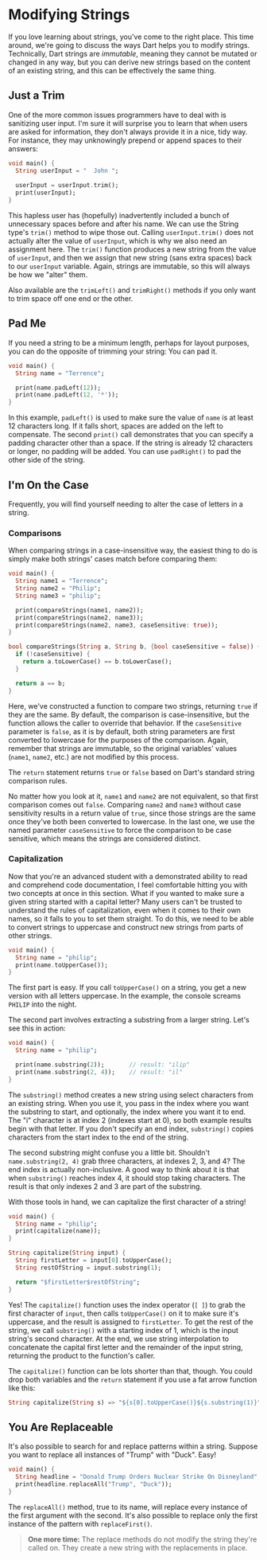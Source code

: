 # Modifying Strings

If you love learning about strings, you've come to the right place. This time around, we're going to discuss the ways Dart helps you to modify strings. Technically, Dart strings are *immutable*, meaning they cannot be mutated or changed in any way, but you can derive new strings based on the content of an existing string, and this can be effectively the same thing.

## Just a Trim

One of the more common issues programmers have to deal with is sanitizing user input. I'm sure it will surprise you to learn that when users are asked for information, they don't always provide it in a nice, tidy way. For instance, they may unknowingly prepend or append spaces to their answers:

```dart
void main() {
  String userInput = "  John ";
  
  userInput = userInput.trim();
  print(userInput);
}
```

This hapless user has (hopefully) inadvertently included a bunch of unnecessary spaces before and after his name. We can use the String type's `trim()` method to wipe those out. Calling `userInput.trim()` does not actually alter the value of `userInput`, which is why we also need an assignment here. The `trim()` function produces a new string from the value of `userInput`, and then we assign that new string (sans extra spaces) back to our `userInput` variable. Again, strings are immutable, so this will always be how we "alter" them.

Also available are the `trimLeft()` and `trimRight()` methods if you only want to trim space off one end or the other.

## Pad Me

If you need a string to be a minimum length, perhaps for layout purposes, you can do the opposite of trimming your string: You can pad it.

```dart
void main() {
  String name = "Terrence";

  print(name.padLeft(12));
  print(name.padLeft(12, '*'));
}
```

In this example, `padLeft()` is used to make sure the value of `name` is at least 12 characters long. If it falls short, spaces are added on the left to compensate. The second `print()` call demonstrates that you can specify a padding character other than a space. If the string is already 12 characters or longer, no padding will be added. You can use `padRight()` to pad the other side of the string.

## I'm On the Case

Frequently, you will find yourself needing to alter the case of letters in a string.

### Comparisons

When comparing strings in a case-insensitive way, the easiest thing to do is simply make both strings' cases match before comparing them:

```dart
void main() {
  String name1 = "Terrence";
  String name2 = "Philip";
  String name3 = "philip";

  print(compareStrings(name1, name2));
  print(compareStrings(name2, name3));
  print(compareStrings(name2, name3, caseSensitive: true));
}

bool compareStrings(String a, String b, {bool caseSensitive = false}) {
  if (!caseSensitive) {
    return a.toLowerCase() == b.toLowerCase();
  }

  return a == b;
}
```

Here, we've constructed a function to compare two strings, returning `true` if they are the same. By default, the comparison is case-insensitive, but the function allows the caller to override that behavior. If the `caseSensitive` parameter is `false`, as it is by default, both string parameters are first converted to lowercase for the purposes of the comparison. Again, remember that strings are immutable, so the original variables' values (`name1`, `name2`, etc.) are not modified by this process.

The `return` statement returns `true` or `false` based on Dart's standard string comparison rules.

No matter how you look at it, `name1` and `name2` are not equivalent, so that first comparison comes out `false`. Comparing `name2` and `name3` without case sensitivity results in a return value of `true`, since those strings are the same once they've both been converted to lowercase. In the last one, we use the named parameter `caseSensitive` to force the comparison to be case sensitive, which means the strings are considered distinct.

### Capitalization

Now that you're an advanced student with a demonstrated ability to read and comprehend code documentation, I feel comfortable hitting you with two concepts at once in this section. What if you wanted to make sure a given string started with a capital letter? Many users can't be trusted to understand the rules of capitalization, even when it comes to their own names, so it falls to you to set them straight. To do this, we need to be able to convert strings to uppercase and construct new strings from parts of other strings.

```dart
void main() {
  String name = "philip";
  print(name.toUpperCase());
}
```

The first part is easy. If you call `toUpperCase()` on a string, you get a new version with all letters uppercase. In the example, the console screams `PHILIP` into the night.

The second part involves extracting a substring from a larger string. Let's see this in action:

```dart
void main() {
  String name = "philip";

  print(name.substring(2));       // result: "ilip"
  print(name.substring(2, 4));    // result: "il"
}
```

The `substring()` method creates a new string using select characters from an existing string. When you use it, you pass in the index where you want the substring to start, and optionally, the index where you want it to end. The "i" character is at index 2 (indexes start at 0), so both example results begin with that letter. If you don't specify an end index, `substring()` copies characters from the start index to the end of the string.

The second substring might confuse you a little bit. Shouldn't `name.substring(2, 4)` grab three characters, at indexes 2, 3, and 4? The end index is actually non-inclusive. A good way to think about it is that when `substring()` reaches index 4, it should stop taking characters. The result is that only indexes 2 and 3 are part of the substring.

With those tools in hand, we can capitalize the first character of a string!

```dart
void main() {
  String name = "philip";
  print(capitalize(name));
}

String capitalize(String input) {
  String firstLetter = input[0].toUpperCase();
  String restOfString = input.substring(1);

  return "$firstLetter$restOfString";
}
```

Yes! The `capitalize()` function uses the index operator (`[ ]`) to grab the first character of `input`, then calls `toUpperCase()` on it to make sure it's uppercase, and the result is assigned to `firstLetter`. To get the rest of the string, we call `substring()` with a starting index of 1, which is the input string's second character. At the end, we use string interpolation to concatenate the capital first letter and the remainder of the input string, returning the product to the function's caller.

The `capitalize()` function can be lots shorter than that, though. You could drop both variables and the `return` statement if you use a fat arrow function like this:

```dart
String capitalize(String s) => "${s[0].toUpperCase()}${s.substring(1)}";
```

## You Are Replaceable

It's also possible to search for and replace patterns within a string. Suppose you want to replace all instances of "Trump" with "Duck". Easy!

```dart
void main() {
  String headline = "Donald Trump Orders Nuclear Strike On Disneyland";
  print(headline.replaceAll("Trump", "Duck"));
}
```

The `replaceAll()` method, true to its name, will replace every instance of the first argument with the second. It's also possible to replace only the first instance of the pattern with `replaceFirst()`.

> **One more time:** The replace methods do not modify the string they're called on. They create a new string with the replacements in place.